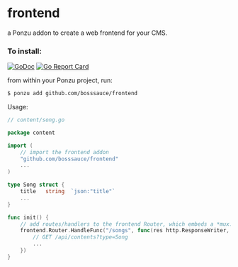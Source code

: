 # frontend

a Ponzu addon to create a web frontend for your CMS.

### To install:

[![GoDoc](https://img.shields.io/badge/godoc-reference-blue.svg?style=flat)](https://godoc.org/github.com/bosssauce/frontend)
[![Go Report Card](https://goreportcard.com/badge/github.com/bosssauce/frontend)](https://goreportcard.com/report/github.com/bosssauce/frontend)

from within your Ponzu project, run:
```bash
$ ponzu add github.com/bosssauce/frontend
```
Usage: 

```go
// content/song.go

package content

import (
    // import the frontend addon
    "github.com/bosssauce/frontend"
    ...
)

type Song struct {
    title   string  `json:"title"`
    ...
}

func init() {
    // add routes/handlers to the frontend Router, which embeds a *mux.Router
    frontend.Router.HandleFunc("/songs", func(res http.ResponseWriter, req *http.Request) {
        // GET /api/contents?type=Song
        ...
    })
}
```
